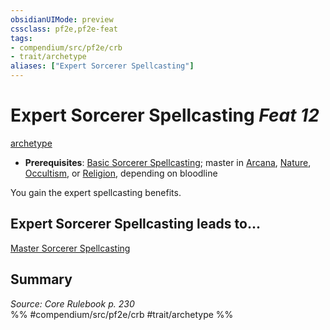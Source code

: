 ```yaml
---
obsidianUIMode: preview
cssclass: pf2e,pf2e-feat
tags:
- compendium/src/pf2e/crb
- trait/archetype
aliases: ["Expert Sorcerer Spellcasting"]
---
```

# Expert Sorcerer Spellcasting  *Feat 12*  
[archetype](archetype.md "Archetype Feat Trait")  

- **Prerequisites**: [Basic Sorcerer Spellcasting](basic-sorcerer-spellcasting.md); master in [Arcana](skills.md#Arcana), [Nature](skills.md#Nature), [Occultism](skills.md#Occultism), or [Religion](skills.md#Religion), depending on bloodline

You gain the expert spellcasting benefits.

## Expert Sorcerer Spellcasting leads to...

[Master Sorcerer Spellcasting](master-sorcerer-spellcasting.md)

## Summary

*Source: Core Rulebook p. 230*  
%% #compendium/src/pf2e/crb #trait/archetype %%